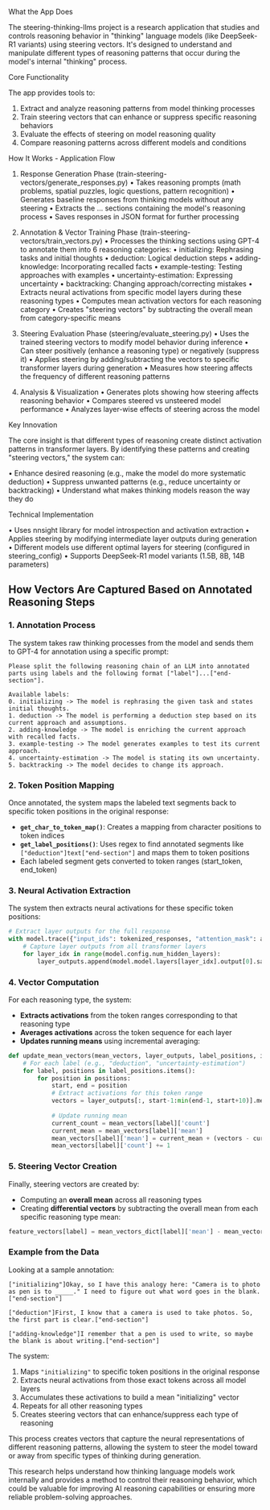 What the App Does

The steering-thinking-llms project is a research application that studies and controls reasoning behavior in "thinking" language models (like DeepSeek-R1 variants) using steering vectors. It's designed to understand and manipulate different types of reasoning patterns that occur during the model's internal "thinking" process.

Core Functionality

The app provides tools to:

1. Extract and analyze reasoning patterns from model thinking processes
2. Train steering vectors that can enhance or suppress specific reasoning behaviors  
3. Evaluate the effects of steering on model reasoning quality
4. Compare reasoning patterns across different models and conditions

How It Works - Application Flow

1. Response Generation Phase (train-steering-vectors/generate_responses.py)
•  Takes reasoning prompts (math problems, spatial puzzles, logic questions, pattern recognition)
•  Generates baseline responses from thinking models without any steering
•  Extracts the <think>...</think> sections containing the model's reasoning process
•  Saves responses in JSON format for further processing

2. Annotation & Vector Training Phase (train-steering-vectors/train_vectors.py)
•  Processes the thinking sections using GPT-4 to annotate them into 6 reasoning categories:
•  initializing: Rephrasing tasks and initial thoughts
•  deduction: Logical deduction steps
•  adding-knowledge: Incorporating recalled facts
•  example-testing: Testing approaches with examples
•  uncertainty-estimation: Expressing uncertainty
•  backtracking: Changing approach/correcting mistakes
•  Extracts neural activations from specific model layers during these reasoning types
•  Computes mean activation vectors for each reasoning category
•  Creates "steering vectors" by subtracting the overall mean from category-specific means

3. Steering Evaluation Phase (steering/evaluate_steering.py)
•  Uses the trained steering vectors to modify model behavior during inference
•  Can steer positively (enhance a reasoning type) or negatively (suppress it)
•  Applies steering by adding/subtracting the vectors to specific transformer layers during generation
•  Measures how steering affects the frequency of different reasoning patterns

4. Analysis & Visualization
•  Generates plots showing how steering affects reasoning behavior
•  Compares steered vs unsteered model performance
•  Analyzes layer-wise effects of steering across the model

Key Innovation

The core insight is that different types of reasoning create distinct activation patterns in transformer layers. By identifying these patterns and creating "steering vectors," the system can:

•  Enhance desired reasoning (e.g., make the model do more systematic deduction)
•  Suppress unwanted patterns (e.g., reduce uncertainty or backtracking)
•  Understand what makes thinking models reason the way they do

Technical Implementation

•  Uses nnsight library for model introspection and activation extraction
•  Applies steering by modifying intermediate layer outputs during generation
•  Different models use different optimal layers for steering (configured in steering_config)
•  Supports DeepSeek-R1 model variants (1.5B, 8B, 14B parameters)

## How Vectors Are Captured Based on Annotated Reasoning Steps

### 1. **Annotation Process**
The system takes raw thinking processes from the model and sends them to GPT-4 for annotation using a specific prompt:

```
Please split the following reasoning chain of an LLM into annotated parts using labels and the following format ["label"]...["end-section"]. 

Available labels:
0. initializing -> The model is rephrasing the given task and states initial thoughts.
1. deduction -> The model is performing a deduction step based on its current approach and assumptions.
2. adding-knowledge -> The model is enriching the current approach with recalled facts.
3. example-testing -> The model generates examples to test its current approach.
4. uncertainty-estimation -> The model is stating its own uncertainty.
5. backtracking -> The model decides to change its approach.
```

### 2. **Token Position Mapping**
Once annotated, the system maps the labeled text segments back to specific token positions in the original response:

- **`get_char_to_token_map()`**: Creates a mapping from character positions to token indices
- **`get_label_positions()`**: Uses regex to find annotated segments like `["deduction"]text["end-section"]` and maps them to token positions
- Each labeled segment gets converted to token ranges (start_token, end_token)

### 3. **Neural Activation Extraction**
The system then extracts neural activations for these specific token positions:

```python
# Extract layer outputs for the full response
with model.trace({"input_ids": tokenized_responses, "attention_mask": attention_mask}) as tracer:
    # Capture layer outputs from all transformer layers
    for layer_idx in range(model.config.num_hidden_layers):
        layer_outputs.append(model.model.layers[layer_idx].output[0].save())
```

### 4. **Vector Computation**
For each reasoning type, the system:

- **Extracts activations** from the token ranges corresponding to that reasoning type
- **Averages activations** across the token sequence for each layer
- **Updates running means** using incremental averaging:

```python
def update_mean_vectors(mean_vectors, layer_outputs, label_positions, index):
    # For each label (e.g., "deduction", "uncertainty-estimation")
    for label, positions in label_positions.items():
        for position in positions:
            start, end = position
            # Extract activations for this token range
            vectors = layer_outputs[:, start-1:min(end-1, start+10)].mean(dim=1)
            
            # Update running mean
            current_count = mean_vectors[label]['count']
            current_mean = mean_vectors[label]['mean']
            mean_vectors[label]['mean'] = current_mean + (vectors - current_mean) / (current_count + 1)
            mean_vectors[label]['count'] += 1
```

### 5. **Steering Vector Creation**
Finally, steering vectors are created by:

- Computing an **overall mean** across all reasoning types
- Creating **differential vectors** by subtracting the overall mean from each specific reasoning type mean:

```python
feature_vectors[label] = mean_vectors_dict[label]['mean'] - mean_vectors_dict["overall"]['mean']
```

### Example from the Data
Looking at a sample annotation:
```
["initializing"]Okay, so I have this analogy here: "Camera is to photo as pen is to _____." I need to figure out what word goes in the blank.["end-section"]

["deduction"]First, I know that a camera is used to take photos. So, the first part is clear.["end-section"]

["adding-knowledge"]I remember that a pen is used to write, so maybe the blank is about writing.["end-section"]
```

The system:
1. Maps `"initializing"` to specific token positions in the original response
2. Extracts neural activations from those exact tokens across all model layers
3. Accumulates these activations to build a mean "initializing" vector
4. Repeats for all other reasoning types
5. Creates steering vectors that can enhance/suppress each type of reasoning

This process creates vectors that capture the neural representations of different reasoning patterns, allowing the system to steer the model toward or away from specific types of thinking during generation.

This research helps understand how thinking language models work internally and provides a method to control their reasoning behavior, which could be valuable for improving AI reasoning capabilities or ensuring more reliable problem-solving approaches.
